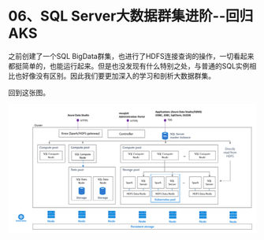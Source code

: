 # 06、SQL Server大数据群集进阶--回归AKS



之前创建了一个SQL BigData群集，也进行了HDFS连接查询的操作，一切看起来都挺简单的，也能运行起来。但是也没发现有什么特别之处，与普通的SQL实例相比也好像没有区别。因此我们要更加深入的学习和剖析大数据群集。

回到这张图。

![12](image/18.png)


